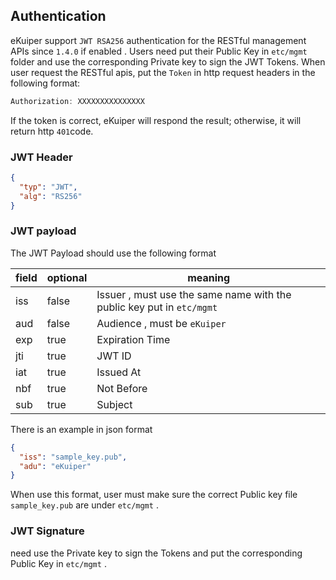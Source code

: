## Authentication

eKuiper support ``JWT RSA256`` authentication for the RESTful management APIs since ``1.4.0`` if enabled . Users need put their Public Key in ``etc/mgmt`` folder and use the corresponding Private key to sign the JWT Tokens.
When user request the RESTful apis, put the ``Token`` in http request headers in the following format:
```go
Authorization: XXXXXXXXXXXXXXX
```
If the token is correct, eKuiper will respond the result; otherwise, it will return http ``401``code.


### JWT Header

```json
{
  "typ": "JWT",
  "alg": "RS256"
}
```


### JWT payload
The JWT Payload should use the following format

|  field   | optional |  meaning  |
|  ----  | ----  | ----  |
| iss  | false| Issuer , must use the same name with the public key put in ``etc/mgmt``|
| aud  | false |Audience , must be ``eKuiper`` |
| exp  | true |Expiration Time |
| jti  | true |JWT ID |
| iat  | true |Issued At |
| nbf  | true |Not Before |
| sub  | true |Subject |

There is an example in json format
```json
{
  "iss": "sample_key.pub",
  "adu": "eKuiper"
}
```
When use this format, user must make sure the correct Public key file ``sample_key.pub`` are under ``etc/mgmt`` .

### JWT Signature

need use the Private key to sign the Tokens and put the corresponding Public Key in ``etc/mgmt`` .